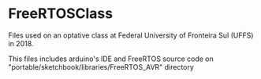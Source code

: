 # FreeRTOSClass

Files used on an optative class at Federal University of Fronteira Sul (UFFS) in 2018. 

This files includes arduino's IDE and FreeRTOS source code on "portable/sketchbook/libraries/FreeRTOS_AVR" directory
